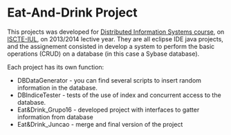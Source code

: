 # Eat-And-Drink Project

This projects was developed for [Distributed Information Systems course](https://fenix.iscte.pt/disciplinas/SID/2014-2015/2-semestre/fuc), on [ISCTE-IUL](http://www.iscte-iul.pt/), on 2013/2014 lective year.
They are all eclipse IDE java projects, and the assignement consisted in develop a system to perform the basic operations (CRUD) on a database (in this case a Sybase database).

Each project has its own function:
- DBDataGenerator - you can find several scripts to insert random information in the database.
- DBIndiceTester - tests of the use of index and concurrent access to the database.
- Eat&Drink_Grupo16 - developed project with interfaces to gatter information from database
- Eat&Drink_Juncao - merge and final version of the project
